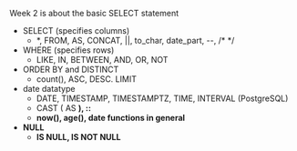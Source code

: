 Week 2 is about the basic SELECT statement
- SELECT (specifies columns)
  - \*, FROM, AS, CONCAT, ||, to_char, date_part, --, /* */
- WHERE (specifies rows)
  - LIKE, IN, BETWEEN, AND, OR, NOT
- ORDER BY and DISTINCT
  - count(), ASC, DESC. LIMIT
- date datatype
  - DATE, TIMESTAMP, TIMESTAMPTZ, TIME, INTERVAL (PostgreSQL)
  - CAST (<A> AS <B>), <A>\:\:<B>
  - now(), age(), date functions in general
- NULL
    - IS NULL, IS NOT NULL
